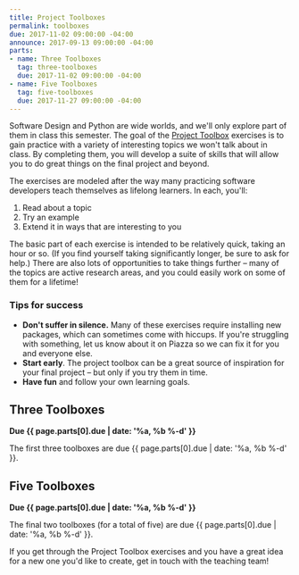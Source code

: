 ```yaml
---
title: Project Toolboxes
permalink: toolboxes
due: 2017-11-02 09:00:00 -04:00
announce: 2017-09-13 09:00:00 -04:00
parts:
- name: Three Toolboxes
  tag: three-toolboxes
  due: 2017-11-02 09:00:00 -04:00
- name: Five Toolboxes
  tag: five-toolboxes
  due: 2017-11-27 09:00:00 -04:00
---
```


Software Design and Python are wide worlds, and we'll only explore part of them in class this semester.
The goal of the [Project Toolbox](http://toolboxes.olin.build) exercises is to
gain practice with a variety of interesting topics we won't talk about in
class.
By completing them, you will develop a suite of skills that will allow
you to do great things on the final project and beyond.

The exercises are modeled after the way many practicing software developers
teach themselves as lifelong learners. In each, you'll:

  1. Read about a topic
  2. Try an example
  3. Extend it in ways that are interesting to you

The basic part of each exercise is intended to be relatively quick, taking an
hour or so. (If you find yourself taking significantly longer, be sure to ask
for help.) There are also lots of opportunities to take things further – many
of the topics are active research areas, and you could easily work on some of
them for a lifetime!

### Tips for success

* **Don't suffer in silence.** Many of these exercises require installing new packages, which can sometimes come with hiccups. If you're struggling with something, let us know about it on Piazza so we can fix it for you and everyone else.
* **Start early**. The project toolbox can be a great source of inspiration for your final project – but only if you try them in time.
* **Have fun** and follow your own learning goals.

## Three Toolboxes

**Due {{ page.parts[0].due | date: '%a, %b %-d' }}**

The first three toolboxes are due {{ page.parts[0].due | date: '%a, %b %-d' }}.

## Five Toolboxes

**Due {{ page.parts[0].due | date: '%a, %b %-d' }}**

The final two toolboxes (for a total of five) are due {{ page.parts[0].due | date: '%a, %b %-d' }}.

If you get through the Project Toolbox exercises and you have a great idea for
a new one you'd like to create, get in touch with the teaching team!

